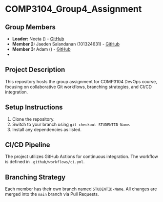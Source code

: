 # COMP3104_Group4_Assignment

## Group Members
- **Leader:** Neeta () - [GitHub]()
- **Member 2:** Jaeden Salandanan (101324631) - [GitHub](https://github.com/Juiceir)
- **Member 3:** Adam () - [GitHub]()
- 
## Project Description
This repository hosts the group assignment for COMP3104 DevOps course, focusing on
collaborative Git workflows, branching strategies, and CI/CD integration.

## Setup Instructions
1. Clone the repository.
2. Switch to your branch using `git checkout STUDENTID-Name`.
3. Install any dependencies as listed.
   
## CI/CD Pipeline
The project utilizes GitHub Actions for continuous integration. The workflow is defined
in `.github/workflows/ci.yml`.

## Branching Strategy
Each member has their own branch named `STUDENTID-Name`. All changes are
merged into the `main` branch via Pull Requests.

